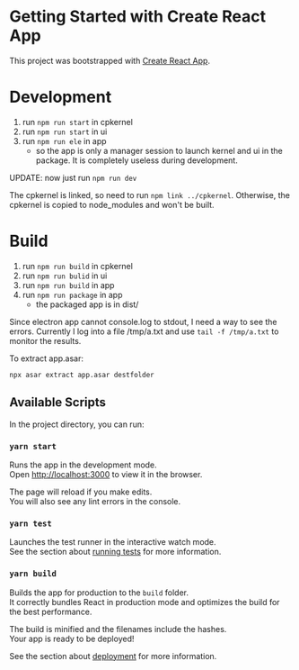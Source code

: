 # Getting Started with Create React App

This project was bootstrapped with [Create React App](https://github.com/facebook/create-react-app).

# Development

1. run `npm run start` in cpkernel
2. run `npm run start` in ui
3. run `npm run ele` in app
   - so the app is only a manager session to launch kernel and ui in the
     package. It is completely useless during development.

UPDATE: now just run `npm run dev`

The cpkernel is linked, so need to run `npm link ../cpkernel`. Otherwise, the
cpkernel is copied to node_modules and won't be built.

# Build

1. run `npm run build` in cpkernel
2. run `npm run bulid` in ui
3. run `npm run build` in app
4. run `npm run package` in app
   - the packaged app is in dist/

Since electron app cannot console.log to stdout, I need a way to see the errors.
Currently I log into a file /tmp/a.txt and use `tail -f /tmp/a.txt` to monitor
the results.

To extract app.asar:

```
npx asar extract app.asar destfolder
```

## Available Scripts

In the project directory, you can run:

### `yarn start`

Runs the app in the development mode.\
Open [http://localhost:3000](http://localhost:3000) to view it in the browser.

The page will reload if you make edits.\
You will also see any lint errors in the console.

### `yarn test`

Launches the test runner in the interactive watch mode.\
See the section about [running tests](https://facebook.github.io/create-react-app/docs/running-tests) for more information.

### `yarn build`

Builds the app for production to the `build` folder.\
It correctly bundles React in production mode and optimizes the build for the best performance.

The build is minified and the filenames include the hashes.\
Your app is ready to be deployed!

See the section about [deployment](https://facebook.github.io/create-react-app/docs/deployment) for more information.

